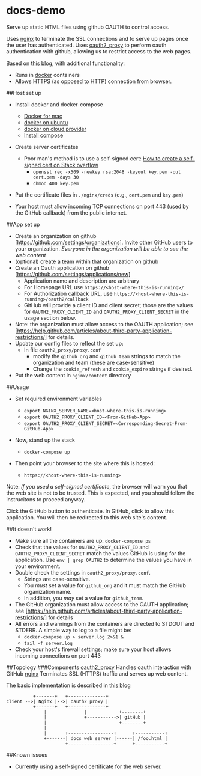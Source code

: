 # docs-demo
Serve up static HTML files using github OAUTH to control access. 

Uses [nginx](http://nginx.org/) to terminate the SSL connections and to serve up pages once the user has authenticated. Uses [oauth2_proxy](https://github.com/bitly/oauth2_proxy) to perform oauth authentication with github, allowing us to restrict access to the web pages.

Based on [this blog](http://developers.canal-plus.com/blog/2015/11/07/install-nginx-reverse-proxy-with-github-oauth2/), with additional functionality:
* Runs in [docker](www.docker.com) containers
* Allows HTTPS (as opposed to HTTP) connection from browser.

##Host set up
* Install docker and docker-compose
  * [Docker for mac](https://docs.docker.com/engine/installation/mac/)
  * [docker on ubuntu](https://docs.docker.com/engine/installation/linux/ubuntulinux/)
  * [docker on cloud provider](https://docs.docker.com/engine/installation/cloud/overview/)
  * [Install compose](https://docs.docker.com/compose/install/)

* Create server certificates 
  * Poor man's method is to use a self-signed cert: [How to create a self-signed cert on Stack overflow](http://stackoverflow.com/questions/10175812/how-to-create-a-self-signed-certificate-with-openssl)
    * `openssl req -x509 -newkey rsa:2048 -keyout key.pem -out cert.pem -days 30`
    * `chmod 400 key.pem`
* Put the certificate files in `./nginx/creds` (e.g., `cert.pem` and `key.pem`)
* Your host must allow incoming TCP connections on port 443 (used by the GitHub callback) from the public internet.

##App set up
* Create an organization on github [https://github.com/settings/organizations]. Invite other GitHub users to your organization. _Everyone in the organization will be able to see the web content_
* (optional) create a team within that organization on github
* Create an Oauth application on github [https://github.com/settings/applications/new]
  * Application name and description are arbitrary
  * For Homepage URL use `https://<host-where-this-is-running>/`
  * For Authorization callback URL, use `https://<host-where-this-is-running>/oauth2/callback`
  * GitHub will provide a client ID and client secret; those are the values for `OAUTH2_PROXY_CLIENT_ID` and `OAUTH2_PROXY_CLIENT_SECRET` in the usage section below.
* Note: the organization must allow access to the OAUTH application; see [https://help.github.com/articles/about-third-party-application-restrictions/] for details.
* Update our config files to reflect the set up:
  * In file `oauth2_proxy/proxy.conf`
    * modify the `github_org` and `github_team` strings to match the organization and team (these are case-sensitive)
    * Change the `cookie_refresh` and `cookie_expire` strings if desired.
* Put the web content in `nginx/content` directory

##Usage
* Set required environment variables
  * `export NGINX_SERVER_NAME=<host-where-this-is-running>`
  * `export OAUTH2_PROXY_CLIENT_ID=<From-GitHub-App>`
  * `export OAUTH2_PROXY_CLIENT_SECRET=<Corresponding-Secret-From-GitHub-App>`

* Now, stand up the stack
  * `docker-compose up`

* Then point your browser to the site where this is hosted:
  * `https://<host-where-this-is-running>`

Note: *If you used a self-signed certificate*, the browser will warn you that the web site is not to be trusted. This is expected, and you should follow the instrucitons to proceed anyway. 

Click the GitHub button to authenticate. In GitHub, click to allow this application. You will then be redirected to this web site's content.

##It doesn't work!
* Make sure all the containers are up: `docker-compose ps`
* Check that the values for `OAUTH2_PROXY_CLIENT_ID` and `OAUTH2_PROXY_CLIENT_SECRET` match the values GitHub is using for the application. Use `env | grep OAUTH2` to determine the values you have in your environment.
* Double check the settings in `oauth2_proxy/proxy.conf`. 
  * Strings are case-sensitive. 
  * You *must* set a value for `github_org` and it must match the GitHub organization name.
  * In addition, you _may_ set a value for `github_team`.
* The GitHub organization must allow access to the OAUTH application; see [https://help.github.com/articles/about-third-party-application-restrictions/] for details
* All errors and warnings from the containers are directed to STDOUT and STDERR. A simple way to log to a file might be:
  * `docker-compose up > server.log 2>&1 &`
  * `tail -f server.log`
* Check your host's firewall settings; make sure your host allows incoming connections on port 443

##Topology
###Components
[oauth2_proxy](https://github.com/bitly/oauth2_proxy) Handles oauth interaction with GitHub
[nginx](http://nginx.org/) Terminates SSL (HTTPS) traffic and serves up web content.

The basic implementation is described in [this blog](http://developers.canal-plus.com/blog/2015/11/07/install-nginx-reverse-proxy-with-github-oauth2/)

```
          +-------+   +--------------+
client -->| Nginx |-->| oauth2 proxy |
          +-------+   +--------------+
              |              |            +--------+
              |              +----------->| gitHub |
              |                           +--------+
              |
              |       +-----------------+      +-----------+
              +-------| docs web server |------| /foo.html |
                      +-----------------+      +-----------+
```

##Known issues
* Currently using a self-signed certificate for the web server.

